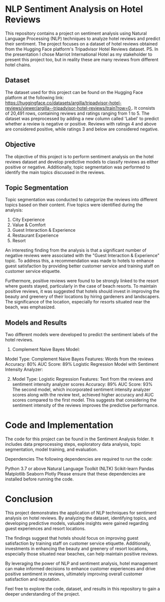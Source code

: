 # NLP Sentiment Analysis on Hotel Reviews
This repository contains a project on sentiment analysis using Natural Language Processing (NLP) techniques to analyze hotel reviews and predict their sentiment. The project focuses on a dataset of hotel reviews obtained from the Hugging Face platform's Tripadvisor Hotel Reviews dataset.
PS. In the presentation I chose Marriot International Hotel as my stakeholder to present this project too, but in reality these are many reviews from different hotel chains. 

## Dataset
The dataset used for this project can be found on the Hugging Face platform at the following link: https://huggingface.co/datasets/argilla/tripadvisor-hotel-reviews/viewer/argilla--tripadvisor-hotel-reviews/train?row=0,. It consists of 20,491 rows, containing reviews and ratings ranging from 1 to 5. The dataset was preprocessed by adding a new column called 'Label' to predict whether a review is negative or positive. Reviews with ratings 4 and above are considered positive, while ratings 3 and below are considered negative.

## Objective
The objective of this project is to perform sentiment analysis on the hotel reviews dataset and develop predictive models to classify reviews as either positive or negative. Additionally, topic segmentation was performed to identify the main topics discussed in the reviews.

## Topic Segmentation
Topic segmentation was conducted to categorize the reviews into different topics based on their content. Five topics were identified during the analysis:

1. City Experience
2. Value & Comfort
3. Guest Interaction & Experience
4. Restaurant Experience
5. Resort

An interesting finding from the analysis is that a significant number of negative reviews were associated with the "Guest Interaction & Experience" topic. To address this, a recommendation was made to hotels to enhance guest satisfaction by providing better customer service and training staff on customer service etiquette.

Furthermore, positive reviews were found to be strongly linked to the resort where guests stayed, particularly in the case of beach resorts. To maintain positive reviews, it was suggested that hotels should invest in improving the beauty and greenery of their locations by hiring gardeners and landscapers. The significance of the location, especially for resorts situated near the beach, was emphasized.

## Models and Results
Two different models were developed to predict the sentiment labels of the hotel reviews.

1. Complement Naive Bayes Model:

Model Type: Complement Naive Bayes
Features: Words from the reviews
Accuracy: 80%
AUC Score: 89%
Logistic Regression Model with Sentiment Intensity Analyzer:

2. Model Type: Logistic Regression
Features: Text from the reviews and sentiment intensity analyzer scores
Accuracy: 89%
AUC Score: 93%
The second model, which incorporated sentiment intensity analyzer scores along with the review text, achieved higher accuracy and AUC scores compared to the first model. This suggests that considering the sentiment intensity of the reviews improves the predictive performance.

# Code and Implementation
The code for this project can be found in the Sentiment Analysis folder. It includes data preprocessing steps, exploratory data analysis, topic segmentation, model training, and evaluation.

Dependencies
The following dependencies are required to run the code:

Python 3.7 or above
Natural Language Toolkit (NLTK)
Scikit-learn
Pandas
Matplotlib
Seaborn
Plotly
Please ensure that these dependencies are installed before running the code.

# Conclusion
This project demonstrates the application of NLP techniques for sentiment analysis on hotel reviews. By analyzing the dataset, identifying topics, and developing predictive models, valuable insights were gained regarding guest experiences and resort locations.

The findings suggest that hotels should focus on improving guest satisfaction by training staff on customer service etiquette. Additionally, investments in enhancing the beauty and greenery of resort locations, especially those situated near beaches, can help maintain positive reviews.

By leveraging the power of NLP and sentiment analysis, hotel management can make informed decisions to enhance customer experiences and drive positive sentiment in reviews, ultimately improving overall customer satisfaction and reputation.

Feel free to explore the code, dataset, and results in this repository to gain a deeper understanding of the project.